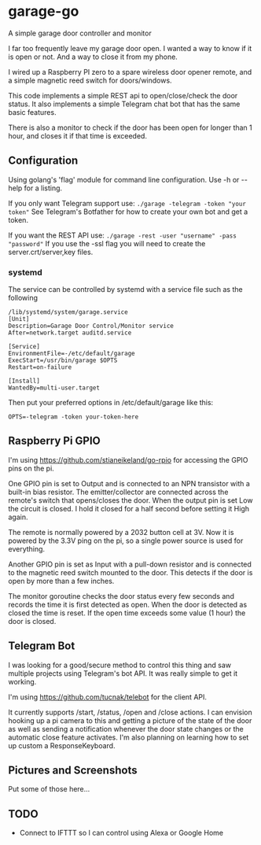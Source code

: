 # garage-go

A simple garage door controller and monitor

I far too frequently leave my garage door open.  I wanted a way to know if it is open or not.
And a way to close it from my phone.

I wired up a Raspberry PI zero to a spare wireless door opener remote, and a simple magnetic
reed switch for doors/windows.

This code implements a simple REST api to open/close/check the door status.
It also implements a simple Telegram chat bot that has the same basic features.

There is also a monitor to check if the door has been open for longer than 1 hour,
and closes it if that time is exceeded.

## Configuration
Using golang's 'flag' module for command line configuration.  Use -h or --help for a listing.

If you only want Telegram support use:  `./garage -telegram -token "your token"`
See Telegram's Botfather for how to create your own bot and get a token.

If you want the REST API use: `./garage -rest -user "username" -pass "password"`
If you use the -ssl flag you will need to create the server.crt/server,key files.

### systemd
The service can be controlled by systemd with a service file such as the following
```
/lib/systemd/system/garage.service
[Unit]
Description=Garage Door Control/Monitor service
After=network.target auditd.service

[Service]
EnvironmentFile=-/etc/default/garage
ExecStart=/usr/bin/garage $OPTS
Restart=on-failure

[Install]
WantedBy=multi-user.target
```

Then put your preferred options in /etc/default/garage like this:

```
OPTS=-telegram -token your-token-here
```

## Raspberry Pi GPIO
I'm using https://github.com/stianeikeland/go-rpio for accessing the GPIO pins on the pi.

One GPIO pin is set to Output and is connected to an NPN transistor with a built-in bias resistor.  The emitter/collector are connected across the remote's switch that opens/closes the door.  When the output pin is set Low the circuit is closed.  I hold it closed for a half second before setting it High again.

The remote is normally powered by a 2032 button cell at 3V.  Now it is powered by the 3.3V ping on the pi, so a single power source is used for everything.

Another GPIO pin is set as Input with a pull-down resistor and is connected to the magnetic reed switch mounted to the door.  This detects if the door is open by more than a few inches.

The monitor goroutine checks the door status every few seconds and records the time it is first detected as open.  When the door is detected as closed the time is reset.  If the open time exceeds some value (1 hour) the door is closed.

## Telegram Bot
I was looking for a good/secure method to control this thing and saw multiple projects using Telegram's bot API.  It was really simple to get it working.

I'm using https://github.com/tucnak/telebot for the client API.

It currently supports /start, /status, /open and /close actions.  I can envision hooking up a pi camera to this and getting a picture of the state of the door as well as sending a notification whenever the door state changes or the automatic close feature activates.  I'm also planning on learning how to set up custom a ResponseKeyboard.

## Pictures and Screenshots
Put some of those here...

## TODO
* Connect to IFTTT so I can control using Alexa or Google Home
